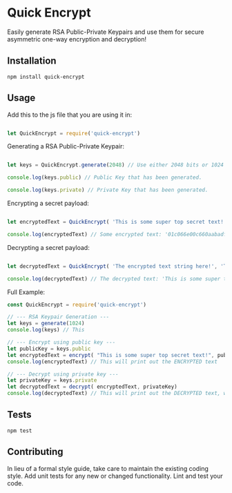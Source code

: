 # Quick Encrypt

Easily generate RSA Public-Private Keypairs and use them for secure asymmetric one-way encryption and decryption!

## Installation

  `npm install quick-encrypt`

## Usage

Add this to the js file that you are using it in:

```javascript

let QuickEncrypt = require('quick-encrypt')

```

Generating a RSA Public-Private Keypair:

```javascript

let keys = QuickEncrypt.generate(2048) // Use either 2048 bits or 1024 bits.

console.log(keys.public) // Public Key that has been generated.

console.log(keys.private) // Private Key that has been generated.

```

Encrypting a secret payload:

```javascript

let encryptedText = QuickEncrypt( 'This is some super top secret text!', 'The public key here!')

console.log(encryptedText) // Some encrypted text: '01c066e00c660aabadfc320621d9c3ac25ccf2e4c29e8bf4c......'

```

Decrypting a secret payload:

```javascript

let decryptedText = QuickEncrypt( 'The encrypted text string here!', 'The private key here!')

console.log(decryptedText) // The decrypted text: 'This is some super top secret text!'

```

Full Example:

```javascript
const QuickEncrypt = require('quick-encrypt')

// --- RSA Keypair Generation ---
let keys = generate(1024)
console.log(keys) // This 

// --- Encrypt using public key ---
let publicKey = keys.public
let encryptedText = encrypt( "This is some super top secret text!", publicKey )
console.log(encryptedText) // This will print out the ENCRYPTED text 

// --- Decrypt using private key ---
let privateKey = keys.private
let decryptedText = decrypt( encryptedText, privateKey)
console.log(decryptedText) // This will print out the DECRYPTED text, which is "This is some super top secret text!"

```

## Tests

  `npm test`

## Contributing

In lieu of a formal style guide, take care to maintain the existing coding style. Add unit tests for any new or changed functionality. Lint and test your code.
